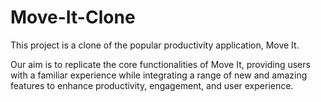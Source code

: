 # Move-It-Clone

This project is a clone of the popular productivity application, Move It. 

Our aim is to replicate the core functionalities of Move It, providing users with a familiar experience while integrating a range of new and amazing features to enhance productivity, engagement, and user experience.
